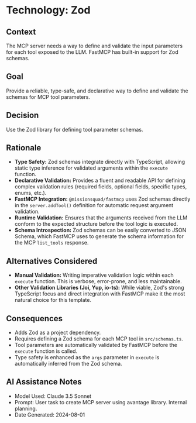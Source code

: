 # Technology: Zod

## Context

The MCP server needs a way to define and validate the input parameters for each tool exposed to the LLM. FastMCP has built-in support for Zod schemas.

## Goal

Provide a reliable, type-safe, and declarative way to define and validate the schemas for MCP tool parameters.

## Decision

Use the Zod library for defining tool parameter schemas.

## Rationale

-   **Type Safety:** Zod schemas integrate directly with TypeScript, allowing static type inference for validated arguments within the `execute` function.
-   **Declarative Validation:** Provides a fluent and readable API for defining complex validation rules (required fields, optional fields, specific types, enums, etc.).
-   **FastMCP Integration:** `@missionsquad/fastmcp` uses Zod schemas directly in the `server.addTool()` definition for automatic request argument validation.
-   **Runtime Validation:** Ensures that the arguments received from the LLM conform to the expected structure before the tool logic is executed.
-   **Schema Introspection:** Zod schemas can be easily converted to JSON Schema, which FastMCP uses to generate the schema information for the MCP `list_tools` response.

## Alternatives Considered

-   **Manual Validation:** Writing imperative validation logic within each `execute` function. This is verbose, error-prone, and less maintainable.
-   **Other Validation Libraries (Joi, Yup, io-ts):** While viable, Zod's strong TypeScript focus and direct integration with FastMCP make it the most natural choice for this template.

## Consequences

-   Adds Zod as a project dependency.
-   Requires defining a Zod schema for each MCP tool in `src/schemas.ts`.
-   Tool parameters are automatically validated by FastMCP before the `execute` function is called.
-   Type safety is enhanced as the `args` parameter in `execute` is automatically inferred from the Zod schema.

## AI Assistance Notes

-   Model Used: Claude 3.5 Sonnet
-   Prompt: User task to create MCP server using avantage library. Internal planning.
-   Date Generated: 2024-08-01
